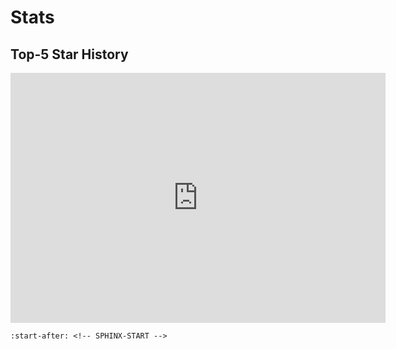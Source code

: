 # Stats

## Top-5 Star History

<iframe style="width:100%;height:auto;min-width:600px;min-height:400px;" src="https://star-history.com/embed?secret=Z2hwX25EYWZPWXZBaW5tVEtWQ2N3UEpCYU5qeGU0Ync5bDFZcnMwRg==#cda-tum/mqt-qcec&cda-tum/mqt-ddsim&cda-tum/mqt-qmap&cda-tum/mqt-qecc&cda-tum/mqt-bench&Date" frameBorder="0"></iframe>

```{include} ../README.md
:start-after: <!-- SPHINX-START -->
```
